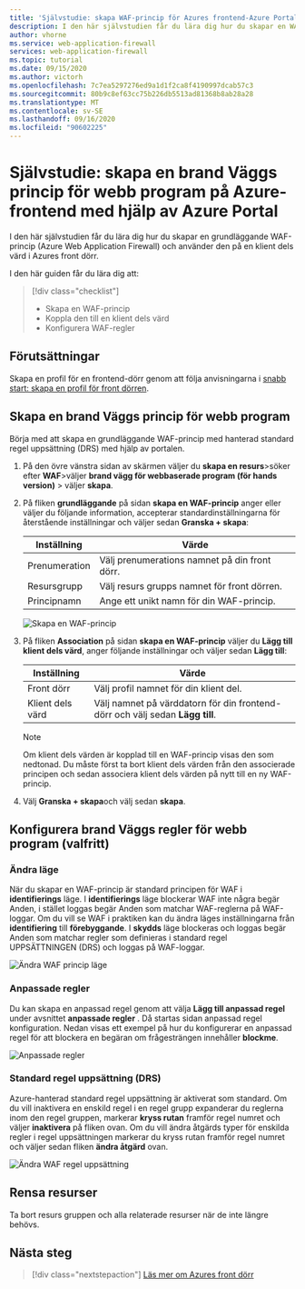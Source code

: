 ```yaml
---
title: 'Självstudie: skapa WAF-princip för Azures frontend-Azure Portal'
description: I den här självstudien får du lära dig hur du skapar en WAF-princip (Web Application Firewall) med hjälp av Azure Portal.
author: vhorne
ms.service: web-application-firewall
services: web-application-firewall
ms.topic: tutorial
ms.date: 09/15/2020
ms.author: victorh
ms.openlocfilehash: 7c7ea5297276ed9a1d1f2ca8f4190997dcab57c3
ms.sourcegitcommit: 80b9c8ef63cc75b226db5513ad81368b8ab28a28
ms.translationtype: MT
ms.contentlocale: sv-SE
ms.lasthandoff: 09/16/2020
ms.locfileid: "90602225"
---
```

# <a name="tutorial-create-a-web-application-firewall-policy-on-azure-front-door-using-the-azure-portal"></a>Självstudie: skapa en brand Väggs princip för webb program på Azure-frontend med hjälp av Azure Portal

I den här självstudien får du lära dig hur du skapar en grundläggande WAF-princip (Azure Web Application Firewall) och använder den på en klient dels värd i Azures front dörr.

I den här guiden får du lära dig att:

> [!div class="checklist"]
> * Skapa en WAF-princip
> * Koppla den till en klient dels värd
> * Konfigurera WAF-regler

## <a name="prerequisites"></a>Förutsättningar

Skapa en profil för en frontend-dörr genom att följa anvisningarna i [snabb start: skapa en profil för front dörren](../../frontdoor/quickstart-create-front-door.md). 

## <a name="create-a-web-application-firewall-policy"></a>Skapa en brand Väggs princip för webb program

Börja med att skapa en grundläggande WAF-princip med hanterad standard regel uppsättning (DRS) med hjälp av portalen. 

1. På den övre vänstra sidan av skärmen väljer du **skapa en resurs**>söker efter **WAF**>väljer **brand vägg för webbaserade program (för hands version)** > väljer **skapa**.
2. På fliken **grundläggande** på sidan **skapa en WAF-princip** anger eller väljer du följande information, accepterar standardinställningarna för återstående inställningar och väljer sedan **Granska + skapa**:

    | Inställning                 | Värde                                              |
    | ---                     | ---                                                |
    | Prenumeration            |Välj prenumerations namnet på din front dörr.|
    | Resursgrupp          |Välj resurs grupps namnet för front dörren.|
    | Principnamn             |Ange ett unikt namn för din WAF-princip.|

   ![Skapa en WAF-princip](../media/waf-front-door-create-portal/basic.png)

3. På fliken **Association** på sidan **skapa en WAF-princip** väljer du **Lägg till klient dels värd**, anger följande inställningar och väljer sedan **Lägg till**:

    | Inställning                 | Värde                                              |
    | ---                     | ---                                                |
    | Front dörr              | Välj profil namnet för din klient del.|
    | Klient dels värd           | Välj namnet på värddatorn för din frontend-dörr och välj sedan **Lägg till**.|
    
    > [!NOTE]
    > Om klient dels värden är kopplad till en WAF-princip visas den som nedtonad. Du måste först ta bort klient dels värden från den associerade principen och sedan associera klient dels värden på nytt till en ny WAF-princip.
1. Välj **Granska + skapa**och välj sedan **skapa**.

## <a name="configure-web-application-firewall-rules-optional"></a>Konfigurera brand Väggs regler för webb program (valfritt)

### <a name="change-mode"></a>Ändra läge

När du skapar en WAF-princip är standard principen för WAF i **identifierings** läge. I **identifierings** läge blockerar WAF inte några begär Anden, i stället loggas begär Anden som matchar WAF-reglerna på WAF-loggar.
Om du vill se WAF i praktiken kan du ändra läges inställningarna från **identifiering** till **förebyggande**. I **skydds** läge blockeras och loggas begär Anden som matchar regler som definieras i standard regel UPPSÄTTNINGEN (DRS) och loggas på WAF-loggar.

 ![Ändra WAF princip läge](../media/waf-front-door-create-portal/policy.png)

### <a name="custom-rules"></a>Anpassade regler

Du kan skapa en anpassad regel genom att välja **Lägg till anpassad regel** under avsnittet **anpassade regler** . Då startas sidan anpassad regel konfiguration. Nedan visas ett exempel på hur du konfigurerar en anpassad regel för att blockera en begäran om frågesträngen innehåller **blockme**.

![Anpassade regler](../media/waf-front-door-create-portal/customquerystring2.png)

### <a name="default-rule-set-drs"></a>Standard regel uppsättning (DRS)

Azure-hanterad standard regel uppsättning är aktiverat som standard. Om du vill inaktivera en enskild regel i en regel grupp expanderar du reglerna inom den regel gruppen, markerar **kryss rutan** framför regel numret och väljer **inaktivera** på fliken ovan. Om du vill ändra åtgärds typer för enskilda regler i regel uppsättningen markerar du kryss rutan framför regel numret och väljer sedan fliken **ändra åtgärd** ovan.

 ![Ändra WAF regel uppsättning](../media/waf-front-door-create-portal/managed2.png)

## <a name="clean-up-resources"></a>Rensa resurser

Ta bort resurs gruppen och alla relaterade resurser när de inte längre behövs.

## <a name="next-steps"></a>Nästa steg

> [!div class="nextstepaction"]
> [Läs mer om Azures front dörr](../../frontdoor/front-door-overview.md)